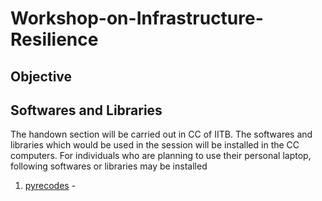 # Workshop-on-Infrastructure-Resilience

## Objective

## Softwares and Libraries
The handown section will be carried out in CC of IITB. The softwares and libraries which would be used in the session will be installed in the CC computers. For individuals who are planning to use their personal laptop, following softwares or libraries may be installed

1. [pyrecodes](https://nikolablagojevic.github.io/pyrecodes/html/usage/what_is_pyrecodes.html) - 
